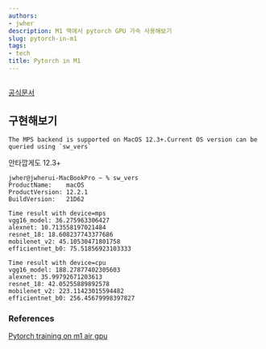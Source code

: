 ```yaml
---
authors:
- jwher
description: M1 맥에서 pytorch GPU 가속 사용해보기
slug: pytorch-in-m1
tags:
- tech
title: Pytorch in M1
---
```


##

[공식문서]()

## 구현해보기


```
The MPS backend is supported on MacOS 12.3+.Current OS version can be queried using `sw_vers`
```
안타깝게도 12.3+

```
jwher@jwherui-MacBookPro ~ % sw_vers
ProductName:	macOS
ProductVersion:	12.2.1
BuildVersion:	21D62
```

```
Time result with device=mps
vgg16_model: 36.275963306427
alexnet: 10.713558197021484
resnet_18: 18.608237743377686
mobilenet_v2: 45.10530471801758
efficientnet_b0: 75.51856923103333
```

```
Time result with device=cpu
vgg16_model: 188.27877402305603
alexnet: 35.99792671203613
resnet_18: 42.05255889892578
mobilenet_v2: 223.11423015594482
efficientnet_b0: 256.45679998397827
```

### References
[Pytorch training on m1 air gpu](https://abhishekbose550.medium.com/pytorch-training-on-m1-air-gpu-c534558acf1e)